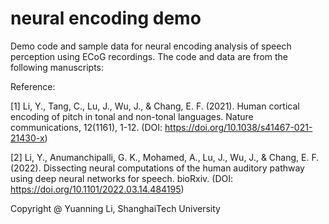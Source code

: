 # neural encoding demo
Demo code and sample data for neural encoding analysis of speech perception using ECoG recordings. The code and data are from the following manuscripts:

Reference:

[1] Li, Y., Tang, C., Lu, J., Wu, J., & Chang, E. F. (2021). Human cortical encoding of pitch in tonal and non-tonal languages. Nature communications, 12(1161), 1-12. (DOI: https://doi.org/10.1038/s41467-021-21430-x)

[2] Li, Y., Anumanchipalli, G. K., Mohamed, A., Lu, J., Wu, J., & Chang, E. F. (2022). Dissecting neural computations of the human auditory pathway using deep neural networks for speech. bioRxiv. (DOI: https://doi.org/10.1101/2022.03.14.484195)


Copyright @ Yuanning Li,
ShanghaiTech University
